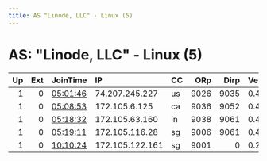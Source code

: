 ```yaml
---
title: AS "Linode, LLC" - Linux (5)
---
```


# AS: "Linode, LLC" - Linux (5)

|   Up |   Ext | JoinTime                                                                                            | IP              | CC   |   ORp |   Dirp | Version   | Contact                 | Nickname   |   eFamMembers |
|-----:|------:|:----------------------------------------------------------------------------------------------------|:----------------|:-----|------:|-------:|:----------|:------------------------|:-----------|--------------:|
|    1 |     0 | [05:01:46](https://metrics.torproject.org/rs.html#details/54E55E9B0BF4B7F46074CFD56946FA982FBD50CD) | 74.207.245.227  | us   |  9026 |   9035 | 0.4.1.6   | youngshengjie@gmail.com | foorwang   |             1 |
|    1 |     0 | [05:08:53](https://metrics.torproject.org/rs.html#details/0AFF5748C3CBCFD1A8444CEFDB7ED0523D846C19) | 172.105.6.125   | ca   |  9036 |   9052 | 0.4.1.6   | youngshengjie@gmail.com | fooryan    |             1 |
|    1 |     0 | [05:18:32](https://metrics.torproject.org/rs.html#details/1EC75A2C4945CF15AB92E4EA1AD377A87689ABF2) | 172.105.63.160  | in   |  9038 |   9061 | 0.4.1.6   | youngshengjie@gmail.co  | foorhuang  |             1 |
|    1 |     0 | [05:19:11](https://metrics.torproject.org/rs.html#details/32E7ABA9B4BC6EC08DF2F5E385AA0F7B522789C3) | 172.105.116.28  | sg   |  9006 |   9061 | 0.4.1.6   | youngshengjie@gmail.com | foorshen   |             1 |
|    1 |     0 | [10:10:24](https://metrics.torproject.org/rs.html#details/01FD5AD2B9C26C205ED1CAE7E6869F6C002D8EF6) | 172.105.122.161 | sg   |  9001 |      0 | 0.2.9.16  | debouch@protonmail.com  | debouch    |             1 |
